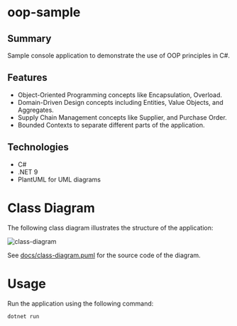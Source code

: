 # oop-sample

## Summary
Sample console application to demonstrate the use of OOP principles in C#.

## Features
- Object-Oriented Programming concepts like Encapsulation, Overload.
- Domain-Driven Design concepts including Entities, Value Objects, and Aggregates.
- Supply Chain Management concepts like Supplier, and Purchase Order.
- Bounded Contexts to separate different parts of the application.

## Technologies
- C#
- .NET 9
- PlantUML for UML diagrams

# Class Diagram
The following class diagram illustrates the structure of the application:

![class-diagram](https://wwww.plantuml.com/plantuml/proxy?src=https://raw.githubusercontent.com/upc-pre-202510-1asi0730-4368/oop-sample/refs/heads/main/docs/class-diagram.puml)

See [docs/class-diagram.puml](docs/class-diagram.puml) for the source code of the diagram.

# Usage
Run the application using the following command:

```bash
dotnet run
```

